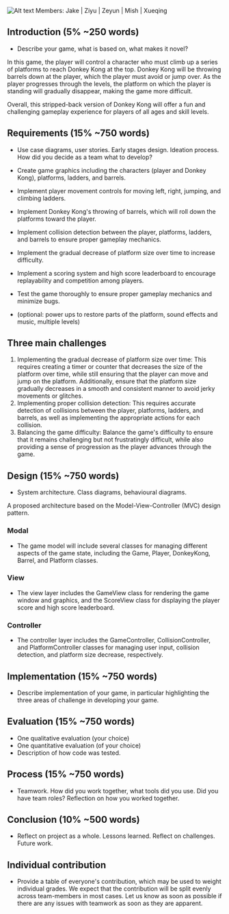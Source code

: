 ![Alt text](Photos/Photo1.png)
Members: Jake | Ziyu | Zeyun | Mish | Xueqing

## **Introduction (5% ~250 words)**
-  Describe your game, what is based on, what makes it novel?

In this game, the player will control a character who must climb up a series of platforms to reach Donkey Kong at the top. Donkey Kong will be throwing barrels down at the player, which the player must avoid or jump over. As the player progresses through the levels, the platform on which the player is standing will gradually disappear, making the game more difficult.

Overall, this stripped-back version of Donkey Kong will offer a fun and challenging gameplay experience for players of all ages and skill levels.

## **Requirements (15% ~750 words)**
- Use case diagrams, user stories. Early stages design. Ideation process. How did you decide as a team what to develop?

- Create game graphics including the characters (player and Donkey Kong), platforms, ladders, and barrels.
- Implement player movement controls for moving left, right, jumping, and climbing ladders.
- Implement Donkey Kong's throwing of barrels, which will roll down the platforms toward the player.
- Implement collision detection between the player, platforms, ladders, and barrels to ensure proper gameplay mechanics.
- Implement the gradual decrease of platform size over time to increase difficulty.
- Implement a scoring system and high score leaderboard to encourage replayability and competition among players.
- Test the game thoroughly to ensure proper gameplay mechanics and minimize bugs.
- (optional: power ups to restore parts of the platform, sound effects and music, multiple levels)

## **Three main challenges**

1. Implementing the gradual decrease of platform size over time: This requires creating a timer or counter that decreases the size of the platform over time, while still ensuring that the player can move and jump on the platform. Additionally, ensure that the platform size gradually decreases in a smooth and consistent manner to avoid jerky movements or glitches.
2. Implementing proper collision detection: This requires accurate detection of collisions between the player, platforms, ladders, and barrels, as well as implementing the appropriate actions for each collision.
3. Balancing the game difficulty: Balance the game's difficulty to ensure that it remains challenging but not frustratingly difficult, while also providing a sense of progression as the player advances through the game.

## **Design (15% ~750 words)**
- System architecture. Class diagrams, behavioural diagrams.

A proposed architecture based on the Model-View-Controller (MVC) design pattern.

### Modal
- The game model will include several classes for managing different aspects of the game state, including the Game, Player, DonkeyKong, Barrel, and Platform classes.

### View
- The view layer includes the GameView class for rendering the game window and graphics, and the ScoreView class for displaying the player score and high score leaderboard.

### Controller
- The controller layer includes the GameController, CollisionController, and PlatformController classes for managing user input, collision detection, and platform size decrease, respectively.

## **Implementation (15% ~750 words)**
- Describe implementation of your game, in particular highlighting the three areas of challenge in developing your game.

## **Evaluation (15% ~750 words)**
- One qualitative evaluation (your choice)
- One quantitative evaluation (of your choice)
- Description of how code was tested.

## **Process (15% ~750 words)**
- Teamwork. How did you work together, what tools did you use. Did you have team roles? Reflection on how you worked together.

## **Conclusion (10% ~500 words)**
- Reflect on project as a whole. Lessons learned. Reflect on challenges. Future work.

## **Individual contribution**
- Provide a table of everyone's contribution, which may be used to weight individual grades. We expect that the contribution will be split evenly across team-members in most cases. Let us know as soon as possible if there are any issues with teamwork as soon as they are apparent.

